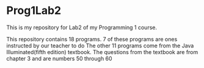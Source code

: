 # Prog1Lab2
This is my repository for Lab2 of my Programming 1 course.

This repository contains 18 programs.
7 of these programs are ones instructed by our teacher to do
The other 11 programs come from the Java Illuminated(fifth edition) textbook.
The questions from the textbook are from chapter 3 and are numbers 50 through 60
